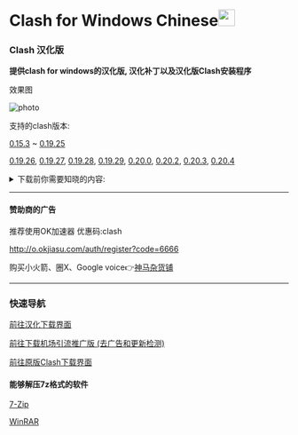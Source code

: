 # Clash for Windows Chinese<img src="https://github.com/ender-zhao/Clash-for-Windows_Chinese/blob/main/image/image_clash.png?raw=true" width="30" height="30">
### Clash 汉化版

**提供clash for windows的汉化版, 汉化补丁以及汉化版Clash安装程序**

效果图

![photo](https://github.com/ender-zhao/Clash-for-Windows_Chinese/blob/main/image/Image_Clash-for-Windows_Chinese-0.20.4.png?raw=true)

支持的clash版本: 

[0.15.3](https://github.com/ender-zhao/Clash-for-Windows_Chinese/releases/tag/CFW-V0.15.3_CN-V4)
~
[0.19.25](https://github.com/ender-zhao/Clash-for-Windows_Chinese/releases/tag/CFW-V0.19.25_CN)

[0.19.26](https://github.com/ender-zhao/Clash-for-Windows_Chinese/releases/tag/CFW-V0.19.26_CN),
[0.19.27](https://github.com/ender-zhao/Clash-for-Windows_Chinese/releases/tag/CFW-V0.19.27_CN),
[0.19.28](https://github.com/ender-zhao/Clash-for-Windows_Chinese/releases/tag/CFW-V0.19.28_CN),
[0.19.29](https://github.com/ender-zhao/Clash-for-Windows_Chinese/releases/tag/CFW-V0.19.29_CN),
[0.20.0](https://github.com/ender-zhao/Clash-for-Windows_Chinese/releases/tag/CFW-V0.20.0_CN),
[0.20.2](https://github.com/ender-zhao/Clash-for-Windows_Chinese/releases/tag/CFW-V0.20.2_CN),
[0.20.3](https://github.com/ender-zhao/Clash-for-Windows_Chinese/releases/tag/CFW-V0.20.3_CN),
[0.20.4](https://github.com/ender-zhao/Clash-for-Windows_Chinese/releases/tag/CFW-V0.20.4_CN)

<details><summary>下载前你需要知晓的内容:</summary>

  **下载将代表你对以下内容无任何异议**

*这个库提供的Clash for Windows是修改过的*

    对Clash for Windows进行的修改:
      1, 修改"app.asar"文件中的"renderer.js"
      2, 修改"app.asar"文件中的"main.js"
      3, 修改"app.asar"文件中的"zh-cn.js"
    对Clash for Windows植入的第三方链接:
      1, https://github.com/ender-zhao/Clash-for-Windows_Chinese-Attached
    汉化的方式
      通过Notepad++进行替换 (已被淘汰)
        手动替换用表位置:
          Clash-for-Windows_Chinese/chinese_file/Clash_Sinicization_Comparison_Table
        下载链接:
          https://notepad-plus-plus.org/downloads/
      通过Replace Pioneer的Batch Rnuuer工具配合替换表进行批量替换
        替换表的位置:
          Clash-for-Windows_Chinese/chinese_file/Auto/main-chinese
          Clash-for-Windows_Chinese/chinese_file/Auto/renderer-chinese
        下载链接
          https://www.mind-pioneer.com/
      zh-cn.js的汉化方式:
        将文件中的"后"改为"前"
        在app.asar中的位置:
          app.asar\node_modules\moment\locale\zh-cn.js
    封包方式
      安装程序的封包程序:
        简易封包工具_3.2.0.1.exe
      .7z扩展名的封包程序:
        7-zip
        下载链接:
          https://7-zip.org/
    --------------------------
    important!
    -------------------------
    赞助商的一切内容与该库无关
    软件仅共学习使用，请在下载后24小时内删除相关信息
    该库不承担由使用者造成的任何行为
    该库的所有内容仅存在于GitHub
</details>

*** 

#### 赞助商的广告

推荐使用OK加速器  优惠码:clash

http://o.okjiasu.com/auth/register?code=6666

购买小火箭、圈X、Google voice👉[神马杂货铺](https://googlevoice.top/)

***
### 快速导航
[前往汉化下载界面](https://github.com/ender-zhao/Clash-for-Windows_Chinese/releases)

[前往下载机场引流推广版 (去广告和更新检测)](https://github.com/ender-zhao/CFW-custom-made)

[前往原版Clash下载界面](https://github.com/Fndroid/clash_for_windows_pkg/releases)

#### 能够解压7z格式的软件

[7-Zip](https://www.7-zip.org/)

[WinRAR](https://www.rarlab.com/)

